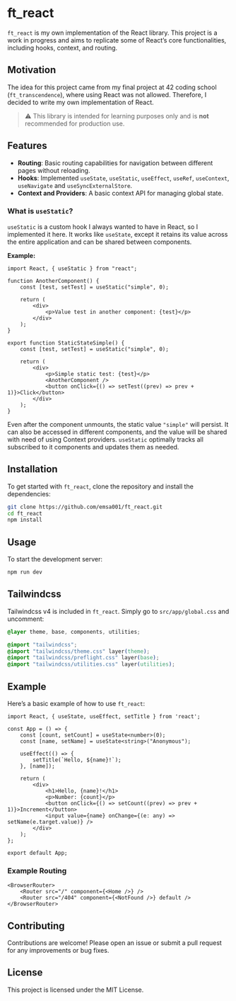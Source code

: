 # ft_react

`ft_react` is my own implementation of the React library. This project is a work in progress and aims to replicate some of React’s core functionalities, including hooks, context, and routing.

## Motivation

The idea for this project came from my final project at 42 coding school (`ft_transcendence`), where using React was not allowed. Therefore, I decided to write my own implementation of React.  
> ⚠️ This library is intended for learning purposes only and is **not** recommended for production use.

## Features

- **Routing**: Basic routing capabilities for navigation between different pages without reloading.
- **Hooks**: Implemented `useState`, `useStatic`, `useEffect`, `useRef`, `useContext`, `useNavigate` and `useSyncExternalStore`.
- **Context and Providers**: A basic context API for managing global state.

### What is `useStatic`?

`useStatic` is a custom hook I always wanted to have in React, so I implemented it here. It works like `useState`, except it retains its value across the entire application and can be shared between components.

**Example:**

```tsx
import React, { useStatic } from "react";

function AnotherComponent() {
    const [test, setTest] = useStatic("simple", 0);

    return (
        <div>
            <p>Value test in another component: {test}</p>
        </div>
    );
}

export function StaticStateSimple() {
    const [test, setTest] = useStatic("simple", 0);

    return (
        <div>
            <p>Simple static test: {test}</p>
            <AnotherComponent />
            <button onClick={() => setTest((prev) => prev + 1)}>Click</button>
        </div>
    );
}
```

Even after the component unmounts, the static value `"simple"` will persist. It can also be accessed in different components, and the value will be shared with need of using Context providers. 
`useStatic` optimally tracks all subscribed to it components and updates them as needed.

## Installation

To get started with `ft_react`, clone the repository and install the dependencies:

```bash
git clone https://github.com/emsa001/ft_react.git
cd ft_react
npm install
```

## Usage

To start the development server:

```bash
npm run dev
```

## Tailwindcss

Tailwindcss v4 is included in `ft_react`. Simply go to `src/app/global.css` and uncomment:
```css
@layer theme, base, components, utilities;

@import "tailwindcss";
@import "tailwindcss/theme.css" layer(theme);
@import "tailwindcss/preflight.css" layer(base);
@import "tailwindcss/utilities.css" layer(utilities);
```

## Example

Here’s a basic example of how to use `ft_react`:

```tsx
import React, { useState, useEffect, setTitle } from 'react';

const App = () => {
    const [count, setCount] = useState<number>(0);
    const [name, setName] = useState<string>("Anonymous");

    useEffect(() => {
        setTitle(`Hello, ${name}!`);
    }, [name]);

    return (
        <div>
            <h1>Hello, {name}!</h1>
            <p>Number: {count}</p>
            <button onClick={() => setCount((prev) => prev + 1)}>Increment</button>
            <input value={name} onChange={(e: any) => setName(e.target.value)} />
        </div>
    );
};

export default App;
```

### Example Routing

```tsx
<BrowserRouter>
    <Router src="/" component={<Home />} />
    <Router src="/404" component={<NotFound />} default />
</BrowserRouter>
```

## Contributing

Contributions are welcome! Please open an issue or submit a pull request for any improvements or bug fixes.

## License

This project is licensed under the MIT License.